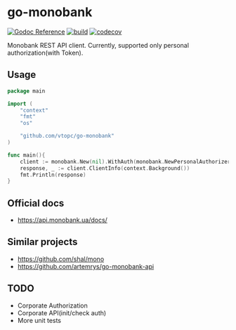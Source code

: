 # go-monobank

[![Godoc Reference][godoc-img]][godoc-url] [![build][build-img]][build-url] [![codecov][codecov-img]][codecov-url]

Monobank REST API client.
Currently, supported only personal authorization(with Token).

## Usage
```go
package main

import (
    "context"
    "fmt"
    "os"

    "github.com/vtopc/go-monobank"
)

func main(){
    client := monobank.New(nil).WithAuth(monobank.NewPersonalAuthorizer(os.Getenv("TOKEN")))
    response, _ := client.ClientInfo(context.Background())
    fmt.Println(response)
}
```

## Official docs
 - https://api.monobank.ua/docs/

## Similar projects
- https://github.com/shal/mono
- https://github.com/artemrys/go-monobank-api

## TODO
- Corporate Authorization
- Corporate API(init/check auth)
- More unit tests

[godoc-img]: https://godoc.org/github.com/vtopc/go-monobank?status.svg
[godoc-url]: https://godoc.org/github.com/vtopc/go-monobank

[build-img]: https://github.com/vtopc/go-monobank/workflows/build/badge.svg
[build-url]: https://github.com/vtopc/go-monobank/actions?query=workflow%3A%22build%22

[codecov-img]: https://codecov.io/gh/vtopc/go-monobank/branch/master/graph/badge.svg
[codecov-url]: https://codecov.io/gh/vtopc/go-monobank
